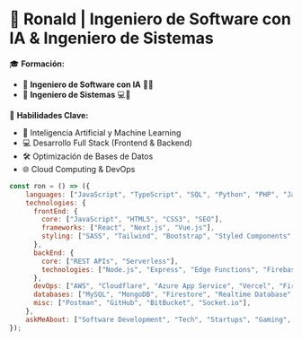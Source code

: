 # 🌟 Ronald | Ingeniero de Software con IA & Ingeniero de Sistemas  

🎓 **Formación:**  
- 📌 **Ingeniero de Software con IA** 🧠💡  
- 📌 **Ingeniero de Sistemas** 💻🔧  

🚀 **Habilidades Clave:**  
- 🤖 Inteligencia Artificial y Machine Learning  
- 💻 Desarrollo Full Stack (Frontend & Backend)  
- 🛠️ Optimización de Bases de Datos  
- 🌐 Cloud Computing & DevOps  

~~~ js
const ron = () => ({
    languages: ["JavaScript", "TypeScript", "SQL", "Python", "PHP", "Java"],
    technologies: {
      frontEnd: {
        core: ["JavaScript", "HTML5", "CSS3", "SEO"],
        frameworks: ["React", "Next.js", "Vue.js"],
        styling: ["SASS", "Tailwind", "Bootstrap", "Styled Components", "Bulma"],
      },
      backEnd: {
        core: ["REST APIs", "Serverless"],
        technologies: ["Node.js", "Express", "Edge Functions", "Firebase"],
      },
      devOps: ["AWS", "Cloudflare", "Azure App Service", "Vercel", "Firebase Hosting"],
      databases: ["MySQL", "MongoDB", "Firestore", "Realtime Database", "Microsoft Access"],
      misc: ["Postman", "GitHub", "BitBucket", "Socket.io"],
    },
    askMeAbout: ["Software Development", "Tech", "Startups", "Gaming", "Music"],
});
~~~

